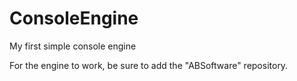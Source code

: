 # ConsoleEngine
My first simple console engine

For the engine to work, be sure to add the "ABSoftware" repository.
